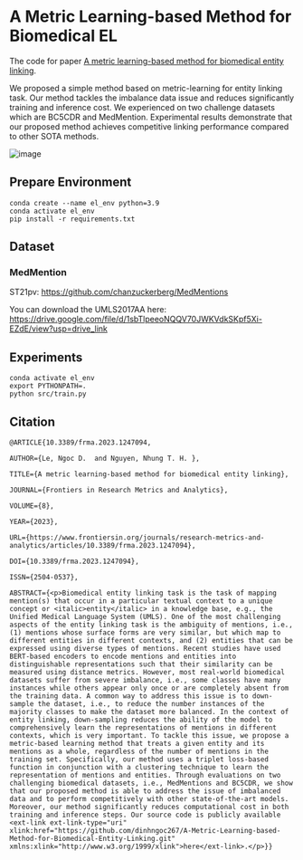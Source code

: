 # A Metric Learning-based Method for Biomedical EL

The code for paper [A metric learning-based method for biomedical entity linking](https://www.frontiersin.org/articles/10.3389/frma.2023.1247094/full).

We proposed a simple method based on metric-learning for entity linking task. Our method tackles the imbalance data issue and reduces significantly training and inference cost. We experienced on two challenge datasets which are BC5CDR and MedMention. Experimental results demonstrate that our proposed method achieves competitive linking performance compared to other SOTA methods.


![image](https://github.com/dinhngoc267/a-metric-learning-based-method-for-biomedical-entity-linking/assets/49720223/13d8d191-75ae-4092-997e-05504c31524e)

## Prepare Environment

```
conda create --name el_env python=3.9
conda activate el_env
pip install -r requirements.txt
```

## Dataset 

### MedMention 

ST21pv: https://github.com/chanzuckerberg/MedMentions

You can download the UMLS2017AA here:
https://drive.google.com/file/d/1sbTlpeeoNQQV70JWKVdkSKpf5Xi-EZdE/view?usp=drive_link


## Experiments

```
conda activate el_env
export PYTHONPATH=.
python src/train.py
```

## Citation 

```
@ARTICLE{10.3389/frma.2023.1247094,

AUTHOR={Le, Ngoc D.  and Nguyen, Nhung T. H. },

TITLE={A metric learning-based method for biomedical entity linking},

JOURNAL={Frontiers in Research Metrics and Analytics},

VOLUME={8},

YEAR={2023},

URL={https://www.frontiersin.org/journals/research-metrics-and-analytics/articles/10.3389/frma.2023.1247094},

DOI={10.3389/frma.2023.1247094},

ISSN={2504-0537},

ABSTRACT={<p>Biomedical entity linking task is the task of mapping mention(s) that occur in a particular textual context to a unique concept or <italic>entity</italic> in a knowledge base, e.g., the Unified Medical Language System (UMLS). One of the most challenging aspects of the entity linking task is the ambiguity of mentions, i.e., (1) mentions whose surface forms are very similar, but which map to different entities in different contexts, and (2) entities that can be expressed using diverse types of mentions. Recent studies have used BERT-based encoders to encode mentions and entities into distinguishable representations such that their similarity can be measured using distance metrics. However, most real-world biomedical datasets suffer from severe imbalance, i.e., some classes have many instances while others appear only once or are completely absent from the training data. A common way to address this issue is to down-sample the dataset, i.e., to reduce the number instances of the majority classes to make the dataset more balanced. In the context of entity linking, down-sampling reduces the ability of the model to comprehensively learn the representations of mentions in different contexts, which is very important. To tackle this issue, we propose a metric-based learning method that treats a given entity and its mentions as a whole, regardless of the number of mentions in the training set. Specifically, our method uses a triplet loss-based function in conjunction with a clustering technique to learn the representation of mentions and entities. Through evaluations on two challenging biomedical datasets, i.e., MedMentions and BC5CDR, we show that our proposed method is able to address the issue of imbalanced data and to perform competitively with other state-of-the-art models. Moreover, our method significantly reduces computational cost in both training and inference steps. Our source code is publicly available <ext-link ext-link-type="uri" xlink:href="https://github.com/dinhngoc267/A-Metric-Learning-based-Method-for-Biomedical-Entity-Linking.git" xmlns:xlink="http://www.w3.org/1999/xlink">here</ext-link>.</p>}}

```
